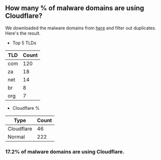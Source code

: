 ## How many % of malware domains are using Cloudflare?


We downloaded the malware domains from [here](https://urlhaus.abuse.ch) and filter out duplicates.
Here's the result.


[//]: # (start replacement)


- Top 5 TLDs

| TLD | Count |
| --- | --- |
| com | 120 |
| za | 18 |
| net | 14 |
| br | 8 |
| org | 7 |


- Cloudflare %

| Type | Count |
| --- | --- |
| Cloudflare | 46 |
| Normal | 222 |


### 17.2% of malware domains are using Cloudflare.